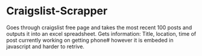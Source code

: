 # Craigslist-Scrapper
Goes through craigslist free page and takes the most recent 100 posts and outputs it into an excel spreadsheet. 
Gets information: Title, location, time of post
currently working on getting phone# however it is embeded in javascript and harder to retrive.
